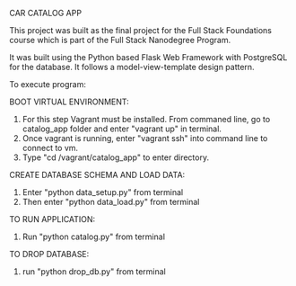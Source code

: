 CAR CATALOG APP

This project was built as the final project for the Full Stack Foundations course
which is part of the Full Stack Nanodegree Program.

It was built using the Python based Flask Web Framework with PostgreSQL for the
database. It follows a model-view-template design pattern.

To execute program:

BOOT VIRTUAL ENVIRONMENT:
1. For this step Vagrant must be installed. From commaned line, go to catalog_app
folder and enter "vagrant up" in terminal.
2. Once vagrant is running, enter "vagrant ssh" into command line to connect to vm.
3. Type "cd /vagrant/catalog_app" to enter directory.

CREATE DATABASE SCHEMA AND LOAD DATA:
1. Enter "python data_setup.py" from terminal
2. Then enter "python data_load.py" from terminal

TO RUN APPLICATION:
1. Run "python catalog.py" from terminal

TO DROP DATABASE:
1. run "python drop_db.py" from terminal

